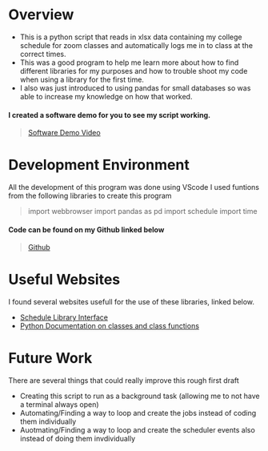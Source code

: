 # Overview

- This is a python script that reads in  xlsx data containing my college schedule for zoom classes and automatically logs me in to class at the correct times.
- This was a good program to help me learn more about how to find different libraries for my purposes and how to trouble shoot my code when using a library for the first time.
- I also was just introduced to using pandas for small databases so was able to increase my knowledge on how that worked.



#### I created a software demo for you to see my script working.
> [Software Demo Video](https://youtu.be/QfXsB_5oCIw)

# Development Environment

All the development of this program was done using VScode
I used funtions from the following libraries to create this program
> import webbrowser
import pandas as pd
import schedule
import time

#### Code can be found on my Github linked below
> [Github](https://github.com/hewentto)

# Useful Websites

I found several websites usefull for the use of these libraries, linked below.
* [Schedule Library Interface](https://schedule.readthedocs.io/en/stable/api.html)
* [Python Documentation on classes and class functions](https://docs.python.org/3/tutorial/classes.html)

# Future Work

There are several things that could really improve this rough first draft
* Creating this script to run as a background task (allowing me to not have a terminal always open)
* Automating/Finding a way to loop and create the jobs instead of coding them individually
* Auotmating/Finding a way to loop and create the scheduler events also instead of doing them invdividually
